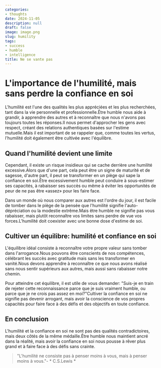 ```yaml
---
categories:
- thoughts
date: 2024-11-05
description: null
draft: false
image: image.png
slug: humility
tags:
- success
- humble
- intelligence
title: Ne se vante pas
---
```


# L'importance de l'humilité, mais sans perdre la confiance en soi

L'humilité est l'une des qualités les plus appréciées et les plus recherchées, tant dans la vie personnelle et professionnelle.Être humble nous aide à grandir, à apprendre des autres et à reconnaître que nous n'avons pas toujours toutes les réponses.Il nous permet d'approcher les gens avec respect, créant des relations authentiques basées sur l'estime mutuelle.Mais il est important de se rappeler que, comme toutes les vertus, l'humilité doit également être cultivée avec l'équilibre.


## Quand l'humilité devient une limite

Cependant, il existe un risque insidieux qui se cache derrière une humilité excessive.Alors que d'une part, cela peut être un signe de maturité et de sagesse, d'autre part, il peut se transformer en un piège qui sape la confiance en soi.Être excessivement humble peut conduire à sous-estimer ses capacités, à rabaisser ses succès ou même à éviter les opportunités de peur de ne pas être «assez» pour les faire face.

Dans un monde où nous comparer aux autres est l'ordre du jour, il est facile de tomber dans le piège de la pensée que l'humilité signifie l'auto-dépréciation ou la modestie extrême.Mais être humble ne signifie pas vous rabaisser, mais plutôt reconnaître vos limites sans perdre de vue vos forces.L'humilité doit coexister avec une bonne dose d'estime de soi.


## Cultiver un équilibre: humilité et confiance en soi

L'équilibre idéal consiste à reconnaître votre propre valeur sans tomber dans l'arrogance.Nous pouvons être conscients de nos compétences, célébrant les succès avec gratitude mais sans les transformer en vanité.Nous devons apprendre à reconnaître ce que nous avons réalisé sans nous sentir supérieurs aux autres, mais aussi sans rabaisser notre chemin.

Pour atteindre cet équilibre, il est utile de vous demander: "Suis-je en train de rejeter cette reconnaissance parce que je suis vraiment humble, ou parce que je ne crois pas assez en moi?"Cultiver la confiance en soi ne signifie pas devenir arrogant, mais avoir la conscience de vos propres capacités pour faire face à des défis et des objectifs en toute confiance.


## En conclusion

L'humilité et la confiance en soi ne sont pas des qualités contradictoires, mais deux côtés de la même médaille.Être humble nous maintient ancré dans la réalité, mais avoir la confiance en soi nous pousse à rêver plus grand et à faire face à des défis sans crainte.

> "L'humilité ne consiste pas à penser moins à vous, mais à penser moins à vous."- * C.S.Lewis *


